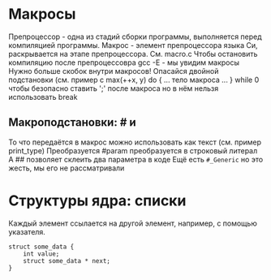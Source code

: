 # Макросы
Препроцессор - одна из стадий сборки программы, выполняется перед компиляцией программы.
Макрос - элемент препроцессора языка Си, раскрывается на этапе препроцессора.
См. macro.c
Чтобы остановить компиляцию после препроцессовра gcc -E - мы увидим макросы
Нужно больше скобок внутри макросов!
Опасайся двойной подстановки (см. пример с max(++x, y)
do { ... тело макроса ... } while 0 чтобы безопасно ставить ';' после макроса
но в нём нельзя использовать break

## Макроподстановки: # и ##
То что передаётся в макрос можно использовать как текст (см. пример print_type)
Преобразуется #param преобразуется в строковый литерал
А ## позволяет склеить два параметра в коде
Ещё есть ```#_Generic``` но это жесть, мы его не рассматривали

# Структуры ядра: списки
Каждый элемент ссылается на другой элемент, например, с помощью указателя.
```
struct some_data {
    int value;
    struct some_data * next;
}
```

